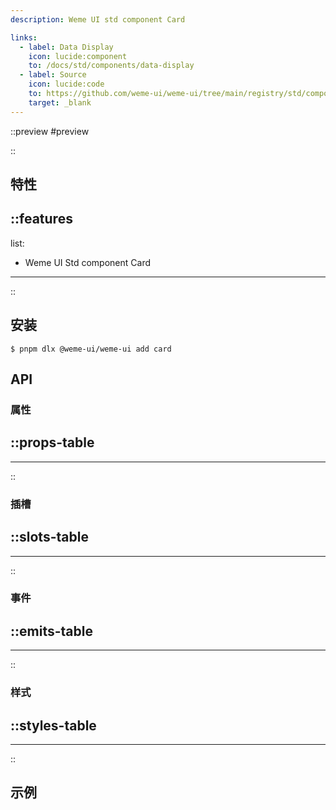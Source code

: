 ```yaml
---
description: Weme UI std component Card

links:
  - label: Data Display
    icon: lucide:component
    to: /docs/std/components/data-display
  - label: Source
    icon: lucide:code
    to: https://github.com/weme-ui/weme-ui/tree/main/registry/std/components/card
    target: _blank
---
```


::preview
#preview

::

## 特性

::features
---
list:
  - Weme UI Std component Card
---
::

## 安装

```shell [Terminal]
$ pnpm dlx @weme-ui/weme-ui add card
```

## API

### 属性

::props-table
---

---
::

### 插槽

::slots-table
---

---
::

### 事件

::emits-table
---

---
::

### 样式

::styles-table
---

---
::

## 示例
